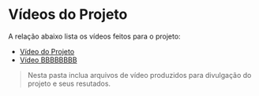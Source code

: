 # Vídeos do Projeto
A relação abaixo lista os vídeos feitos para o projeto:
 - [Vídeo do Projeto](https://drive.google.com/file/d/1FAYtgWb0A1xzG04GSvF3baq_p2o0w7nA/view)
 - [Vídeo BBBBBBBB]()

> Nesta pasta inclua arquivos de vídeo produzidos para divulgação do 
> projeto e seus resutados.

